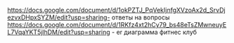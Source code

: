 https://docs.google.com/document/d/1okPZTJ_PqVekIjnfgXVzoAx2d_SrvDjezvxDHpxSYZM/edit?usp=sharing- ответы на вопросы
https://docs.google.com/document/d/1RKfz4xt2hCy79_bs48eTsZMwneuyEL7VqaYKT5jlhDM/edit?usp=sharing - er диаграмма фитнес клуб
